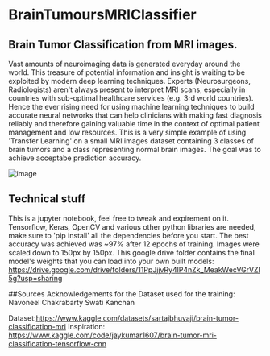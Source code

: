# BrainTumoursMRIClassifier

## Brain Tumor Classification from MRI images.

Vast amounts of neuroimaging data is generated everyday around the world. This treasure of potential information and insight is waiting to be exploited by modern deep learning techniques. Experts (Neurosurgeons, Radiologists) aren't always present to interpret MRI scans, especially in countries with sub-optimal healthcare services (e.g. 3rd world countries). Hence the ever rising need for using machine learning techniques to build accurate neural networks that can help clinicians with making fast diagnosis reliably and therefore gaining valuable time in the context of optimal patient management and low resources. This is a very simple example of using 'Transfer Learning' on a small MRI images dataset containing 3 classes of brain tumors and a class representing normal brain images. The goal was to achieve acceptabe prediction accuracy.

![image](https://user-images.githubusercontent.com/39844459/226185565-41a29c3c-e2d9-4027-8966-d0b1e64e8e1d.png)

## Technical stuff
This is a jupyter notebook, feel free to tweak and expirement on it.
Tensorflow, Keras, OpenCV and various other python libraries are needed, make sure to 'pip install' all the dependencies before you start.
The best accuracy was achieved was ~97% after 12 epochs of training.
Images were scaled down to 150px by 150px.
This google drive folder contains the final model's weights that you can load into your own built models:
https://drive.google.com/drive/folders/11PpJjjvRy4lP4nZk_MeakWecVGrVZl5g?usp=sharing
  
##Sources
Acknowledgements for the Dataset used for the training:
Navoneel Chakrabarty
Swati Kanchan

Dataset:https://www.kaggle.com/datasets/sartajbhuvaji/brain-tumor-classification-mri
Inspiration: https://www.kaggle.com/code/jaykumar1607/brain-tumor-mri-classification-tensorflow-cnn
